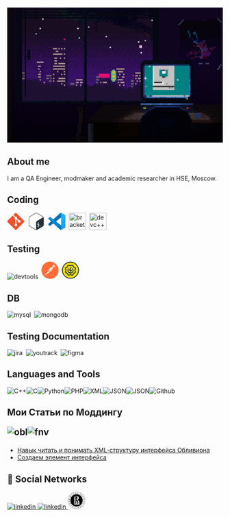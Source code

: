 <!-- ## Hi there 👋 -->

<!--
**ArtemShikov/ArtemShikov** is a ✨ _special_ ✨ repository because its `README.md` (this file) appears on your GitHub profile.

Here are some ideas to get you started:

- 🔭 I’m currently working on ...
- 🌱 I’m currently learning ...
- 👯 I’m looking to collaborate on ...
- 🤔 I’m looking for help with ...
- 💬 Ask me about ...
- 📫 How to reach me: ...
- 😄 Pronouns: ...
- ⚡ Fun fact: ...[![Header](https://github.com/ArtemShikov/ArtemShikov/blob/main/assets/igor-freitas-mesa.gif)] <!--(path to my channel)>

-->

![Header](https://github.com/ArtemShikov/ArtemShikov/blob/main/assets/igor-freitas-mesa.gif)


## About me
I am a QA Engineer, modmaker and academic researcher in HSE, Moscow.

## Coding

<div>
<img src="https://github.com/ArtemShikov/ArtemShikov/blob/main/assets/GIt.svg" title="git" width="40" height="40"/>&nbsp
<img src="https://github.com/ArtemShikov/ArtemShikov/blob/main/assets/Bash.png" title="bash" width="40" height="40"/>&nbsp
<img src="https://github.com/ArtemShikov/ArtemShikov/blob/main/assets/vscode.svg" title="vscode" width="40" height="40"/>&nbsp
<img src="https://upload.wikimedia.org/wikipedia/commons/thumb/4/4c/Brackets_Icon.svg/1200px-Brackets_Icon.svg.png" title="brackets" width="40" height="40"/>&nbsp
<img src="https://store-images.s-microsoft.com/image/apps.8200.14525614036320964.388ccdd1-65a9-4bfc-81ce-c614493bcc79.5dfc4719-b603-45a1-a73e-bf55d9d25077" title="devc++" width="40" height="40"/>&nbsp

</div>

## Testing

<div>
  <img src="https://d33wubrfki0l68.cloudfront.net/38b5c953a4667366685d55db55d057c86db1fc54/a0fdc/static/acae6b24d940347661ca901ea07f47c1/chrome-dev-logo-icon.png" title="devtools" alt="devtools" width="40" height="40"/>&nbsp
  <img src="https://github.com/ArtemShikov/ArtemShikov/blob/main/assets/Postman.png" title="postman" alt="postman" width="40" height="40"/>&nbsp
  <img src="https://github.com/ArtemShikov/ArtemShikov/blob/main/assets/SOAP.svg" title="soapui" alt="soapui" width="40" height="40"/>&nbsp

</div>

## DB 

<div>
  <img src="https://cdn.jsdelivr.net/gh/devicons/devicon/icons/mysql/mysql-original.svg" title="mysql" alt="mysql" width="40" height="40"/>&nbsp
  <img src="https://cdn.jsdelivr.net/gh/devicons/devicon/icons/mongodb/mongodb-original.svg" title="mongodb" alt="mongodb" width="40" height="40"/>&nbsp
</div>

## Testing Documentation
<div>
  <img src="https://cdn.jsdelivr.net/gh/devicons/devicon/icons/jira/jira-original.svg" title="jira" alt="jira" width="40" height="40"/>&nbsp
  <img src="https://upload.wikimedia.org/wikipedia/commons/thumb/8/8d/YouTrack_Icon.svg/1024px-YouTrack_Icon.svg.png?20200803082248" title="youtrack" alt="youtrack" width="40" height="40"/>&nbsp
  <img src="https://cdn.jsdelivr.net/gh/devicons/devicon/icons/figma/figma-original.svg" title="figma" alt="figma" width="40" height="40"/>&nbsp
</div>

## Languages and Tools
![C++](https://img.shields.io/badge/C++-2c0f4e?style=for-the-badge&logo=c%2B%2B)![C](https://img.shields.io/badge/C-2c0f4e?style=for-the-badge&logo=C)![Python](https://img.shields.io/badge/Python-2c0f4e?style=for-the-badge&logo=Python)![PHP](https://img.shields.io/badge/PHP-2c0f4e?style=for-the-badge&logo=php)![XML](https://img.shields.io/badge/XML-2c0f4e?style=for-the-badge&logo=XML)![JSON](https://img.shields.io/badge/JSON-2c0f4e?style=for-the-badge&logo=JSON)![JSON](https://img.shields.io/badge/Gitlab-2c0f4e?style=for-the-badge&logo=Gitlab)![Github](https://img.shields.io/badge/Github-2c0f4e?style=for-the-badge&logo=Github)


 ## Мои Статьи по Моддингу <p><img src="https://cdn2.steamgriddb.com/icon_thumb/ccf4769973f7658ac976a063527c4292.png" width="40" height="40" alt="obl" /><img src="https://raw.githubusercontent.com/ArtemShikov/ArtemShikov/refs/heads/main/assets/3xhumed-Mega-Games-Pack-23-Fallout-3-new-2.ico" width="40" height="40" alt="fnv"/>
 - [Навык читать и понимать XML-структуру интерфейса Обливиона](https://tesall.club/tutorials/the-elder-scrolls-modding/modostroenie-oblivion/1609-navik-chitat-i-ponimat-xml-strukturu-interfeisa-obliviona)
 - [Создаем элемент интерфейса](https://tesall.club/tutorials/mir-fallout/modostroenie-fallout/1610-sozdaem-element-interfeisa)
  
## 🤝 Social Networks
 <div id="badges">
    <a href="https://next.nexusmods.com/profile/ArtemSHikoff/mods" target="_blank">
      <img src="https://upload.wikimedia.org/wikipedia/tr/c/c2/NexusMods.png" width="40" height="40" alt="linkedin" />
    </a>
    <a href="https://orcid.org/0000-0002-3027-8826" target="_blank">
      <img src="https://library.pitt.edu/sites/default/files/images/medialibrary/orcid.png" width="40" height="40" alt="linkedin" />
    </a>
<a href="https://www.hse.ru/org/persons/208534475/#sci" target="_blank">
      <img src=" https://github.com/ArtemShikov/ArtemShikov/blob/main/assets/hse.png?raw=true" width="40" height="40" alt="hse" />
    </a>
         </div>

 
<!-- [![HSE](https://github.com/ArtemShikov/ArtemShikov/blob/main/assets/hse.png)](https://www.hse.ru/org/persons/208534475/#sci) -->
<!-- ## Follow Me -->
  <!-- <a href=" " target="_blank">
      <img src="https://cdn-icons-png.flaticon.com/512/2111/2111646.png" width="40" height="40" alt="telegram" />
    </a> -->
